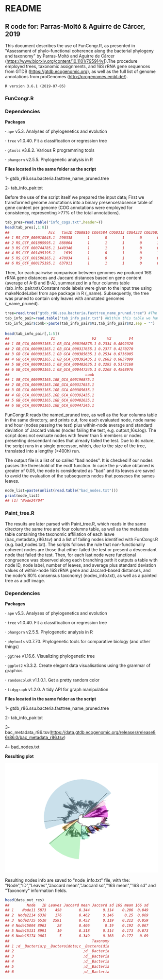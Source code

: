 
<!-- README.md is generated from README.Rmd. Please edit that file -->
# **README**

## **R code for: Parras-Moltó & Aguirre de Cárcer, 2019**

This document describes the use of FunCongr.R, as presented in "Assessment of phylo-functional coherence along the bacterial phylogeny and taxonomy" by Parras-Moltó and Aguirre de Cárcer (<https://www.biorxiv.org/content/10.1101/795914v1>).The procedure employed trees, taxonomic assignments, and 16S rRNA gene sequences from GTDB (<https://gtdb.ecogenomic.org>), as well as the full list of genome annotations from proGenomes (<http://progenomes.embl.de/>).

    R version 3.6.1 (2019-07-05)

### **FunCongr.R**

### **Dependencies**

**Packages**

· `ape` v5.3. Analyses of phylogenetics and evolution

· `tree` v1.0.40. Fit a classification or regression tree

· `gtools` v3.8.2. Various R programming tools

· `phangorn` v2.5.5. Phylogenetic analysis in R

**Files located in the same folder as the script**

1- gtdb\_r86.ssu.bacteria.fasttree\_name\_pruned.tree

2- tab\_info\_pair.txt

Before the use of the script itself we prepared the input data; First we transformed genome annotations into a binary presence/absence table of gene content per genome (COG annotations were employed for consistency, representing &gt;77% of the total annotations).

``` r
tab_pres=read.table("info_cogs.txt",header=T)
head(tab_pres[,1:8])
##                  Acc   TaxID COG0816 COG4584 COG0313 COG4332 COG3601 COG4063
## 1 RS_GCF_000018045.1  290338       1       0       1       0       0       0
## 2 RS_GCF_001885995.1  888064       1       1       1       0       1       0
## 3 RS_GCF_000744785.1 1449346       1       1       1       0       0       0
## 4 RS_GCF_001495195.1    1639       1       0       1       0       1       0
## 5 RS_GCF_001506165.1  470934       1       0       1       0       0       0
## 6 RS_GCF_000175195.1  637911       1       1       1       0       0       0
```

Then, for each pairwise comparison between genomes we produced 16S rRNA gene distances and Jaccard distances based on gene content (average of A-B and B-A), summarized in a four columns table (tab\_info\_pair.txt).Constant node labels were given to the input tree using makeNodeLabel from ape package in R (\_name). Subsequently, the tree was pruned to contain only leaves with annotated genomes (\_name\_pruned).

``` r
tree=read.tree("gtdb_r86.ssu.bacteria.fasttree_name_pruned.tree") #The tree is loaded here
tab_info_pair=read.table("tab_info_pair.txt") #Within this table we have all the distances values (Jaccard and 16S) for each  posible pair.
tab_info_pair$comb<-paste(tab_info_pair$V1,tab_info_pair$V2,sep = "")

head(tab_info_pair[,1:5])
##                   V1                 V2     V3        V4
## 1 GB_GCA_000091165.1 GB_GCA_000196875.1 0.2334 0.4892320
## 2 GB_GCA_000091165.1 GB_GCA_000317655.1 0.2377 0.4270270
## 3 GB_GCA_000091165.1 GB_GCA_000385635.1 0.2534 0.6736905
## 4 GB_GCA_000091165.1 GB_GCA_000392435.1 0.2682 0.6837099
## 5 GB_GCA_000091165.1 GB_GCA_000402635.1 0.2295 0.5173160
## 6 GB_GCA_000091165.1 GB_GCA_000447245.1 0.2268 0.4548976
##                                   comb
## 1 GB_GCA_000091165.1GB_GCA_000196875.1
## 2 GB_GCA_000091165.1GB_GCA_000317655.1
## 3 GB_GCA_000091165.1GB_GCA_000385635.1
## 4 GB_GCA_000091165.1GB_GCA_000392435.1
## 5 GB_GCA_000091165.1GB_GCA_000402635.1
## 6 GB_GCA_000091165.1GB_GCA_000447245.1
```

FunCongr.R reads the named\_pruned tree, as well as the four columns table in the same directory, and prints out, fore each evaluated node, node name and hour (nodes passing the test) plus within-node average and standard deviation of Jaccard values (nodes failing the test, e.g. output\_16s.log). The script does not evaluate nodes with fewer than 5 members or nodes presenting descendant nodes that already failed the test. Due to its nature, the script runs in a single processor, which, due to the size of the tree, translated into a lengthy (&gt;400h) run.

The output file is a list of so called "bad nodes". It is checked if our nodes passes the threeshold of the ecdf function. In case the p-value obtained is greater of 0.05, the node is considerated as "bad" and its leaves are saved to avoid the evaluation of the subsequents nodes that posseses the sames leaves.

``` r
node_list=paste(unlist(read.table("bad_nodes.txt")))
print(node_list)
## [1] "Node24704"
```

### **Paint\_tree.R**

The results are later parsed with Paint\_tree.R, which reads in the same directory the same tree and four columns table, as well as the metadata table containing the taxonomic affiliation of each leave (bac\_metadata\_r86.tsv) and a list of failing nodes identified with FunCongr.R (e.g. bad\_nodes.txt). The scripts follows the rule that non-functionally coherent nodes are those that either failed the test or present a descendant node that failed the test. Then, for each last node were functional congruence was observed along each branching path it outputs a table with node ID, node label, number of leaves, and average plus standard deviation values of within-node 16S rRNA gene and Jaccard-based distances, and the node's 80% consensus taxonomy) (nodes\_info.txt), as well as a painted tree as a pdf image.

### **Dependencies**

**Packages**

· `ape` v5.3. Analyses of phylogenetics and evolution

· `tree` v1.0.40. Fit a classification or regression tree

· `phangorn` v2.5.5. Phylogenetic analysis in R

· `phytools` v0.7.70. Phylogenetic tools for comparative biology (and other things)

· `ggtree` v1.16.6. Visualizing phylogenetic tree

· `ggplot2` v3.3.2. Create elegant data visualisations using the grammar of graphics

· `randomcoloR` v1.1.0.1. Get a pretty random color

· `tidygraph` v1.2.0. A tidy API for graph manipulation

**Files located in the same folder as the script**

1- gtdb\_r86.ssu.bacteria.fasttree\_name\_pruned.tree

2- tab\_info\_pair.txt

3- bac\_metadata\_r86.tsv(<https://data.gtdb.ecogenomic.org/releases/release86/86.0/bac_metadata_r86.tsv>)

4- bad\_nodes.txt

**Resulting plot**

<img src="README_figs/README-unnamed-chunk-6-1.png" width="672" />

Resulting nodes info are saved to "node\_info.txt" file, with the: "Node","ID","Leaves","Jaccard mean","Jaccard sd","16S mean","16S sd" and "Taxonomy" information fields.

``` r
head(data_out_res)
##        Node   ID Leaves Jaccard mean Jaccard sd 16S mean 16S sd
## 1    Node11 5873    458        0.344      0.114    0.206  0.049
## 2  Node2214 6338    176        0.462      0.146     0.25  0.069
## 3  Node2735 6510   2591        0.452      0.119    0.212  0.059
## 4 Node15004 8963     28        0.406       0.19    0.192  0.067
## 5 Node15131 8991     10        0.318      0.114    0.173  0.073
## 6 Node15174 9001      5        0.349      0.168    0.172   0.09
##                                      Taxonomy
## 1 ;d__Bacteria;p__Bacteroidota;c__Bacteroidia
## 2                                ;d__Bacteria
## 3                                ;d__Bacteria
## 4                                ;d__Bacteria
## 5                                ;d__Bacteria
## 6                                ;d__Bacteria
```
